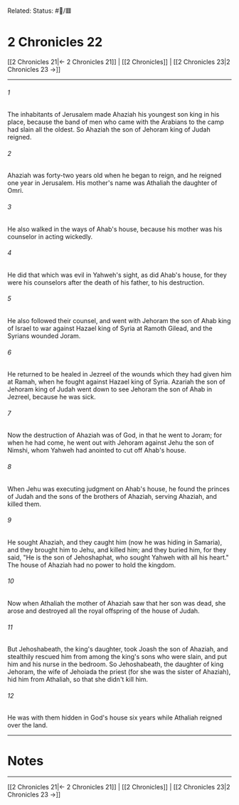 Related:
Status: #📖/🟥
# 2 Chronicles 22

[[2 Chronicles 21|← 2 Chronicles 21]] | [[2 Chronicles]] | [[2 Chronicles 23|2 Chronicles 23 →]]
***



###### 1 
The inhabitants of Jerusalem made Ahaziah his youngest son king in his place, because the band of men who came with the Arabians to the camp had slain all the oldest. So Ahaziah the son of Jehoram king of Judah reigned. 

###### 2 
Ahaziah was forty-two years old when he began to reign, and he reigned one year in Jerusalem. His mother's name was Athaliah the daughter of Omri. 

###### 3 
He also walked in the ways of Ahab's house, because his mother was his counselor in acting wickedly. 

###### 4 
He did that which was evil in Yahweh's sight, as did Ahab's house, for they were his counselors after the death of his father, to his destruction. 

###### 5 
He also followed their counsel, and went with Jehoram the son of Ahab king of Israel to war against Hazael king of Syria at Ramoth Gilead, and the Syrians wounded Joram. 

###### 6 
He returned to be healed in Jezreel of the wounds which they had given him at Ramah, when he fought against Hazael king of Syria. Azariah the son of Jehoram king of Judah went down to see Jehoram the son of Ahab in Jezreel, because he was sick. 

###### 7 
Now the destruction of Ahaziah was of God, in that he went to Joram; for when he had come, he went out with Jehoram against Jehu the son of Nimshi, whom Yahweh had anointed to cut off Ahab's house. 

###### 8 
When Jehu was executing judgment on Ahab's house, he found the princes of Judah and the sons of the brothers of Ahaziah, serving Ahaziah, and killed them. 

###### 9 
He sought Ahaziah, and they caught him (now he was hiding in Samaria), and they brought him to Jehu, and killed him; and they buried him, for they said, "He is the son of Jehoshaphat, who sought Yahweh with all his heart." The house of Ahaziah had no power to hold the kingdom. 

###### 10 
Now when Athaliah the mother of Ahaziah saw that her son was dead, she arose and destroyed all the royal offspring of the house of Judah. 

###### 11 
But Jehoshabeath, the king's daughter, took Joash the son of Ahaziah, and stealthily rescued him from among the king's sons who were slain, and put him and his nurse in the bedroom. So Jehoshabeath, the daughter of king Jehoram, the wife of Jehoiada the priest (for she was the sister of Ahaziah), hid him from Athaliah, so that she didn't kill him. 

###### 12 
He was with them hidden in God's house six years while Athaliah reigned over the land.

---
# Notes


***
[[2 Chronicles 21|← 2 Chronicles 21]] | [[2 Chronicles]] | [[2 Chronicles 23|2 Chronicles 23 →]]
